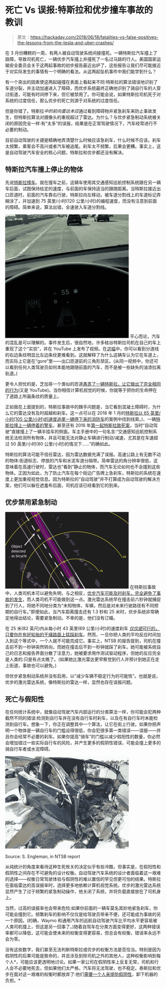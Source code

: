 # 死亡 Vs 误报:特斯拉和优步撞车事故的教训

> 原文：<https://hackaday.com/2018/06/18/fatalities-vs-false-positives-the-lessons-from-the-tesla-and-uber-crashes/>

在 3 月份糟糕的一周，有两人被自动驾驶系统间接撞死。一辆特斯拉汽车撞上了路障，导致司机死亡，一辆优步汽车撞上并撞死了一名过马路的行人。美国国家运输安全委员会关于这两起事故的初步报告最近出炉了，这些报告让我们尽可能接近于对实际发生的事情有一个明确的看法。从这两起坠机事件中我们能学到什么？

有一个突出的因素使这两起碰撞在表面上看起来不同:特斯拉的算法错误地识别了车道分裂，并主动加速进入了障碍，而优步系统最终正确地识别了骑自行车的人穿过街道，可能有时间停下来，但它被禁用了。你可能会说，如果特斯拉司机死于对系统的过度信任，那么优步的死亡则源于对系统的过度信任。

但是你错了。特斯拉*中的前向雷达本应*通过看到障碍物并紧急刹车来防止事故发生，但特斯拉算法对摄像头的重视超过了雷达。为什么？与优步紧急制动系统被关闭的原因完全一样:有“太多”的误报，结果是在正常驾驶情况下，汽车经常进行不必要的制动。

目前自动驾驶的关键是精确地弄清楚什么时候应该急刹车，什么时候不应该。刹车太频繁，乘客会不高兴或者汽车被追尾。刹车太不频繁，后果会更糟。事实上，这是自动驾驶汽车安全的核心问题，特斯拉和优步都还没有解决。

## 特斯拉汽车撞上停止的物体

先说[特斯拉撞车](https://www.ntsb.gov/investigations/AccidentReports/Pages/HWY18FH011-preliminary.aspx)。就在撞车之前，这辆车使用其交通感知巡航控制系统跟在另一辆车后面，试图保持给定的速度，与前面的车保持适当的跟随距离。当特斯拉接近出口匝道时，前面的汽车靠右行驶，特斯拉向左移动，被车道分割线上的车道标记弄糊涂了，并加速到 75 英里/小时(120 公里/小时)的编程速度，而没有注意到前面的障碍。简单来说，算法出错，全速驶入车道分割线。

[![](img/0169b3c1f51c6a43a31af019e493151f.png)](https://hackaday.com/wp-content/uploads/2018/06/mpv-shot0001_thumbnail.png) 平心而论，汽车的混乱是可以理解的。事件发生后，很自然地，许多硅谷特斯拉司机在自己的车上重现了这个“实验”，并在 YouTube 上发布了视频。在[这幅](https://www.youtube.com/watch?time_continue=65&v=VVJSjeHDvfY)中，你可以看到分道线的右边条纹明显比左边条纹更难看到。这就解释了为什么这辆车认为它在车道上，而实际上它是在“gore”里——出口匝道前的三角形禁区。(从同一视频中，你还可以看到任何人类驾驶员如何本能地跟随前面的汽车，而不是被一些缺失的油漆拉离轨道。)

更令人担忧的是，芝加哥一个类似的匝道[愚弄了一辆特斯拉，让它做出了完全相同的行为](https://www.youtube.com/watch?v=6QCF8tVqM3I)(又是 YouTube)。当你相信计算机视觉的时候，你就等于把你的生命押在了道路上所画条纹的质量上。

正如我在上面提到的，特斯拉事故中的棘手问题是，当它看到混凝土障碍时，为什么它的雷达没有及时超越和刹车。这一点可以在 2018 年 1 月的[特斯拉以 65 英里/小时(105 公里/小时)的速度追尾一辆停下来的消防车](https://www.wired.com/story/tesla-autopilot-why-crash-radar/)的案例中找到线索。)、一辆[特斯拉撞上一辆停着的警车](https://www.bbc.com/news/technology-44300952)，甚至还有 2016 年[第一起特斯拉致死案](https://www.ntsb.gov/investigations/AccidentReports/Pages/HWY16FH018-preliminary.aspx)，当时“自动驾驶”直接撞上了一辆半挂车的侧面。车主手册中的一句名言:“交通感知巡航控制系统无法检测所有物体，并且可能无法对静止车辆进行制动/减速，尤其是在车速超过 50 英里/小时(80 公里/小时)的情况下……”的确如此。

特斯拉的算法可能不信任雷达，因为雷达数据充满了误报。高速公路上有无数不动的物体:街道标志、停放的汽车和水泥车道分隔带。简单雷达的角分辨率很低，这意味着在高速行驶时，雷达也“看到”静止的物体，而汽车无论如何也不会撞到这些物体。正因为如此，为了防止汽车在每个街边广告牌上急刹车，特斯拉的系统在速度上更加重视视觉信息。因为特斯拉的“自动驾驶”并不打算成为自动驾驶的解决方案，他们可以躲在遮羞布后面，司机应该已经看到它的到来。

## 优步禁用紧急制动

[![](img/e5f9706d3747d5450dcf798f0725dc76.png)](https://hackaday.com/wp-content/uploads/2018/06/hwy18mh010-prelim-fig2.png) 在特斯拉事故中，人类司机本可以避免失明，与之相反，[优步汽车可能及时刹车，完全避免了事故的发生](https://www.ntsb.gov/investigations/AccidentReports/Pages/HWY18MH010-prelim.aspx)，而人类司机不可能做到这一点。激光雷达系统早在撞击前六秒钟就捕捉到了行人，将她不同地分类为“未知物体，车辆，然后是对未来行驶路径有不同预期的自行车。”即便如此，当汽车距离撞击还有 1.3 秒和 25 米时，优步系统非常确定地得出结论，需要紧急制动。不幸的是，他们没有订婚。

在 25 米(82 英尺)内从每小时 43 英里(69 公里/小时)的速度刹车 [*仅仅是*可行的，只要你在有好轮胎的干燥路面上猛踩刹车](http://www.csgnetwork.com/stopdistinfo.html)。然而，一旦你把人类的平均反应时间加入到这个等式中，一个人就不可能完成它。事实上，NTSB 的报告提到，司机在撞击前不到一秒钟突然转向，而她在撞击后不到一秒钟就踩了刹车。她可能被系统自己的日志和报告界面分散了注意力，她被要求用作测试驱动程序，但她的反应完全是人类的:只是有点太晚了。(如果她比激光雷达更早察觉到行人并预计到她正在走上街道，事故也可以避免。)

但优步紧急制动系统并没有启用，以“减少车辆不稳定行为的可能性”。也就是说，优步的激光雷达系统，像特斯拉的雷达一样，显然也存在误报问题。

## 死亡与假阳性

在任何统计系统中，就像自动驾驶汽车内部运行的分类算法一样，你可能会犯两种截然不同的错误:检测到自行车并在没有自行车时刹车，以及在有自行车时未能检测到自行车。想象一下，你正在调整其中一个算法，让它在街上行驶。如果你把声明一个物体是一辆自行车的门槛设得很低，你会犯很多第一类错误——误报——并且你会经常不必要的刹车。如果你提高“骑车”的门槛以减少假阳性的数量，你必然会增加错过一些实际自行车的风险，并产生更多的假阴性错误，可能会撞上更多的骑自行车者或水泥障碍。

[![](img/e85c449e16bce65766308fa954e6f6d1.png)](https://hackaday.com/wp-content/uploads/2018/06/tesla_inside.png)

Source: S. Engleman, in NTSB report

从纯统计的角度来看待这种生死攸关的决定似乎有些冷酷，但事实是，在假阳性和假阴性之间存在不可避免的设计权衡。自动驾驶汽车系统的设计者面临着这一艰难的选择——权衡日常驾驶体验与假阴性的难以置信的罕见但更可怕的结果。特斯拉在面临雷达的高误报率时，选择更多地依赖计算机视觉系统。优步的激光雷达系统显然产生了过于频繁的紧急制动操作，他关闭了系统，并将负载直接放在了司机身上。

当然，过高的误报率也会带来危险:如果你前面的一辆车莫名其妙地紧急刹车，你可能会撞到它。频繁刹车的影响不仅仅是给驾驶员带来不便，还可能成为事故的另一个原因。(的确，Waymo 和通用汽车的巡航自动驾驶汽车比平均水平更容易被人类司机撞上，但这是另一回事了。)随着自驾车在分类方面变得更好，这两种错误率都可以降低，这可能会使未来的权衡变得更容易，但总会有权衡，错误率永远不会为零。

没有这些数字，我们甚至无法判断特斯拉或优步的权衡方法是否恰当。特别是因为假阴性的后果可能是致命的，并且涉及到除司机之外的其他人，这种权衡影响到每个人*，可能应该更透明地讨论。如果一家公司在假阴性率上反复无常，司机和行人会不必要地死去，但如果他们太严格，汽车将无法驾驶，也不稳定。泰斯拉和优步在面对这一艰难的权衡时都放弃了:他们[需要一个人来提防假阴性](https://hackaday.com/2016/12/05/self-driving-cars-are-not-yet-safe/)，卸下机器的负担。*